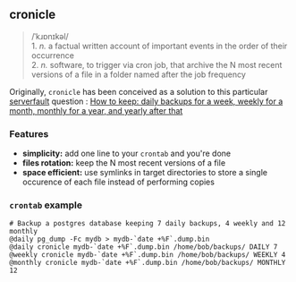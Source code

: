 ## cronicle

> /ˈkɹɒnɪkəl/  
>     1. *n.* a factual written account of important events in the order of their occurrence  
>     2. *n.* software, to trigger via cron job, that archive the N most recent versions of a file in a folder named after the job frequency

Originally, `cronicle` has been conceived as a solution to this particular [serverfault](https://serverfault.com) question :   [How to keep: daily backups for a week, weekly for a month, monthly for a year, and yearly after that](https://serverfault.com/questions/575163/how-to-keep-daily-backups-for-a-week-weekly-for-a-month-monthly-for-a-year-a)

### Features

- **simplicity:** add one line to your `crontab` and you're done
- **files rotation:** keep the N most recent versions of a file
- **space efficient:** use symlinks in target directories to store a single occurence of each file instead of performing copies

### `crontab` example

    # Backup a postgres database keeping 7 daily backups, 4 weekly and 12 monthly
    @daily pg_dump -Fc mydb > mydb-`date +%F`.dump.bin
    @daily cronicle mydb-`date +%F`.dump.bin /home/bob/backups/ DAILY 7
    @weekly cronicle mydb-`date +%F`.dump.bin /home/bob/backups/ WEEKLY 4
    @monthly cronicle mydb-`date +%F`.dump.bin /home/bob/backups/ MONTHLY 12





